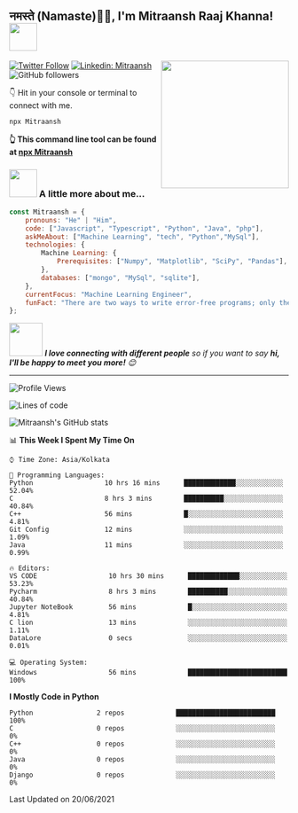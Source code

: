 <h2>नमस्ते (Namaste)🙏🏻, I'm Mitraansh Raaj Khanna! <img src="https://media.giphy.com/media/coxQHKASG60HrHtvkt/giphy.gif" width="50"></h2>
<img align='right' src="https://media.giphy.com/media/iIqmM5tTjmpOB9mpbn/giphy.gif" width="230">

[![Twitter Follow](https://img.shields.io/twitter/follow/mitraansh?label=Follow)](https://twitter.com/intent/follow?screen_name=mitraansh)
[![Linkedin: Mitraansh](https://img.shields.io/badge/-Mitraansh-blue?style=flat-square&logo=Linkedin&logoColor=white&link=https://www.linkedin.com/in/mitraansh-raaj-khanna-b9512120a/)](https://www.linkedin.com/in/mitraansh-raaj-khanna-b9512120a/)
![GitHub followers](https://img.shields.io/github/followers/Mitraansh098?label=Follow&style=social)


👇 Hit in your console or terminal to connect with me.

```bash
npx Mitraansh
```
**👆 This command line tool can be found at [npx Mitraansh](https://github.com/Mitraansh098/npx_card)**

### <img src="https://media.giphy.com/media/VgCDAzcKvsR6OM0uWg/giphy.gif" width="50"> A little more about me...  

```javascript
const Mitraansh = {
    pronouns: "He" | "Him",
    code: ["Javascript", "Typescript", "Python", "Java", "php"],
    askMeAbout: ["Machine Learning", "tech", "Python","MySql"],
    technologies: {
        Machine Learning: {
            Prerequisites: ["Numpy", "Matplotlib", "SciPy", "Pandas"],
        },
        databases: ["mongo", "MySql", "sqlite"],
    },
    currentFocus: "Machine Learning Engineer",
    funFact: "There are two ways to write error-free programs; only the third one works"
};
```

<img src="https://media.giphy.com/media/LnQjpWaON8nhr21vNW/giphy.gif" width="60"> <em><b>I love connecting with different people</b> so if you want to say <b>hi, I'll be happy to meet you more!</b> 😊</em>

---
<!--START_SECTION:waka-->
![Profile Views](http://img.shields.io/badge/Profile%20Views-874-blue)

![Lines of code](https://img.shields.io/badge/From%20Hello%20World%20I%27ve%20Written-1.5%20million%20lines%20of%20code-blue)

![Mitraansh's GitHub stats](https://github-readme-stats.vercel.app/api?username=Mitraansh&show_icons=true&theme=dark)

📊 **This Week I Spent My Time On** 

```text
⌚︎ Time Zone: Asia/Kolkata

💬 Programming Languages: 
Python                  10 hrs 16 mins      █████████████░░░░░░░░░░░░   52.04% 
C                       8 hrs 3 mins        ██████████░░░░░░░░░░░░░░░   40.84% 
C++                     56 mins             █░░░░░░░░░░░░░░░░░░░░░░░░   4.81% 
Git Config              12 mins             ░░░░░░░░░░░░░░░░░░░░░░░░░   1.09% 
Java                    11 mins             ░░░░░░░░░░░░░░░░░░░░░░░░░   0.99%

🔥 Editors: 
VS CODE                  10 hrs 30 mins      █████████████░░░░░░░░░░░░   53.23% 
Pycharm                  8 hrs 3 mins        ██████████░░░░░░░░░░░░░░░   40.84% 
Jupyter NoteBook         56 mins             █░░░░░░░░░░░░░░░░░░░░░░░░   4.81% 
C lion                   13 mins             ░░░░░░░░░░░░░░░░░░░░░░░░░   1.11% 
DataLore                 0 secs              ░░░░░░░░░░░░░░░░░░░░░░░░░   0.01%

💻 Operating System: 
Windows                  56 mins             █████████████████████████   100%

```

**I Mostly Code in Python** 

```text
Python                2 repos             █████████████████████████   100%
C                     0 repos             ░░░░░░░░░░░░░░░░░░░░░░░░░   0% 
C++                   0 repos             ░░░░░░░░░░░░░░░░░░░░░░░░░   0% 
Java                  0 repos             ░░░░░░░░░░░░░░░░░░░░░░░░░   0% 
Django                0 repos             ░░░░░░░░░░░░░░░░░░░░░░░░░   0%

```

 Last Updated on 20/06/2021
<!--END_SECTION:waka-->
